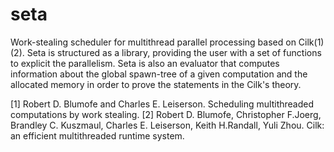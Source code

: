 seta
====

Work-stealing scheduler for multithread parallel processing based on Cilk(1)(2).
Seta is structured as a library, providing the user with a set of functions to explicit
the parallelism. Seta is also an evaluator that computes information about the global spawn-tree
of a given computation and the allocated memory in order to prove the statements in the Cilk's theory.

[1] Robert D. Blumofe and Charles E. Leiserson. Scheduling multithreaded computations by work stealing.
[2] Robert D. Blumofe, Christopher F.Joerg, Brandley C. Kuszmaul, Charles E. Leiserson, Keith H.Randall, Yuli Zhou. Cilk: an efficient multithreaded runtime system.
